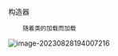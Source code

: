 构造器

		随着类的加载而加载

![image-20230828194007216](https://happlay-docs.oss-cn-beijing.aliyuncs.com/docs/image-20230828194007216.png)